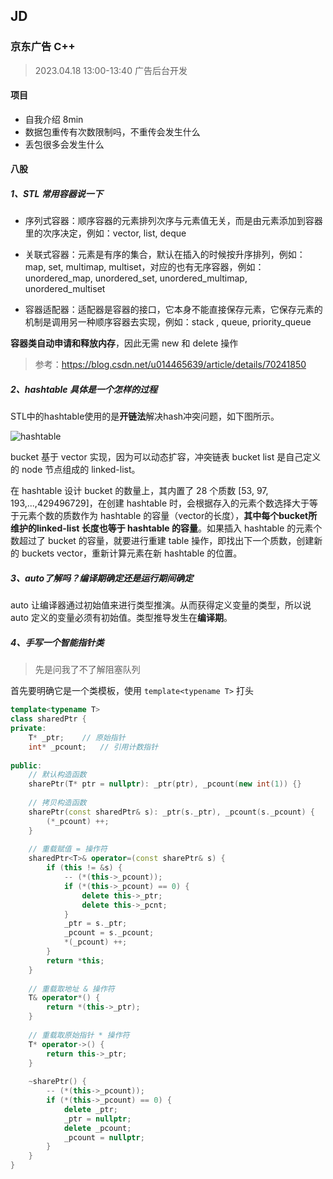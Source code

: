## JD

### 京东广告 C++

> 2023.04.18 13:00-13:40 广告后台开发

#### 项目

- 自我介绍 8min
- 数据包重传有次数限制吗，不重传会发生什么
- 丢包很多会发生什么



#### 八股

##### 1、STL 常用容器说一下

- 序列式容器：顺序容器的元素排列次序与元素值无关，而是由元素添加到容器里的次序决定，例如：vector, list, deque

- 关联式容器：元素是有序的集合，默认在插入的时候按升序排列，例如：map, set, multimap, multiset，对应的也有无序容器，例如：unordered_map, unordered_set, unordered_multimap, unordered_multiset
- 容器适配器：适配器是容器的接口，它本身不能直接保存元素，它保存元素的机制是调用另一种顺序容器去实现，例如：stack , queue, priority_queue

**容器类自动申请和释放内存**，因此无需 new 和 delete 操作

> 参考：https://blog.csdn.net/u014465639/article/details/70241850



##### 2、hashtable 具体是一个怎样的过程

STL中的hashtable使用的是**开链法**解决hash冲突问题，如下图所示。

![hashtable](https://oss.interviewguide.cn/img/202205220035271.png)

bucket 基于 vector 实现，因为可以动态扩容，冲突链表 bucket list 是自己定义的 node 节点组成的 linked-list。

在 hashtable 设计 bucket 的数量上，其内置了 28 个质数 [53, 97, 193,...,429496729]，在创建 hashtable 时，会根据存入的元素个数选择大于等于元素个数的质数作为 hashtable 的容量（vector的长度），**其中每个bucket所维护的linked-list 长度也等于 hashtable 的容量**。如果插入 hashtable 的元素个数超过了 bucket 的容量，就要进行重建 table 操作，即找出下一个质数，创建新的 buckets vector，重新计算元素在新 hashtable 的位置。



##### 3、auto了解吗？编译期确定还是运行期间确定

auto 让编译器通过初始值来进行类型推演。从而获得定义变量的类型，所以说 auto 定义的变量必须有初始值。类型推导发生在**编译期**。



##### 4、手写一个智能指针类

> 先是问我了不了解阻塞队列

首先要明确它是一个类模板，使用 `template<typename T>` 打头

```cpp
template<typename T>
class sharedPtr {
private:
    T* _ptr;	// 原始指针
    int* _pcount;	// 引用计数指针
    
public:
    // 默认构造函数
    sharePtr(T* ptr = nullptr): _ptr(ptr), _pcount(new int(1)) {}
    
    // 拷贝构造函数
    sharePtr(const sharedPtr& s): _ptr(s._ptr), _pcount(s._pcount) {
        (*_pcount) ++;
    }
    
    // 重载赋值 = 操作符
    sharedPtr<T>& operator=(const sharePtr& s) {
        if (this != &s) {
            -- (*(this->_pcount));
            if (*(this->_pcount) == 0) {
                delete this->_ptr;
                delete this->_pcnt;
            }
            _ptr = s._ptr;
            _pcount = s._pcount;
            *(_pcount) ++;
        }
        return *this;
    }
    
    // 重载取地址 & 操作符
    T& operator*() {
        return *(this->_ptr);
    }
    
    // 重载取原始指针 * 操作符
    T* operator->() {
        return this->_ptr;
    }
    
    ~sharePtr() {
        -- (*(this->_pcount));
        if (*(this->_pcount) == 0) {
            delete _ptr;
            _ptr = nullptr;
            delete _pcount;
            _pcount = nullptr;
        }
    }
}
```

